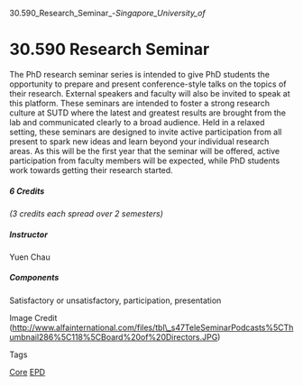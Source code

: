 30.590_Research_Seminar_-_Singapore_University_of_



30.590 Research Seminar
=======================

The PhD research seminar series is intended to give PhD students the opportunity to prepare and present conference-style talks on the topics of their research. External speakers and faculty will also be invited to speak at this platform. These seminars are intended to foster a strong research culture at SUTD where the latest and greatest results are brought from the lab and communicated clearly to a broad audience. Held in a relaxed setting, these seminars are designed to invite active participation from all present to spark new ideas and learn beyond your individual research areas. As this will be the first year that the seminar will be offered, active participation from faculty members will be expected, while PhD students work towards getting their research started.



##### **6 Credits**



*(3 credits each spread over 2 semesters)*



##### **Instructor**



Yuen Chau



##### **Components**



Satisfactory or unsatisfactory, participation, presentation



Image Credit (http://www.alfainternational.com/files/tbl\_s47TeleSeminarPodcasts%5CThumbnail286%5C118%5CBoard%20of%20Directors.JPG)

Tags

[Core](/education/undergraduate/courses/?course-type=852)
[EPD](/education/undergraduate/courses/?pillar-cluster=44)

